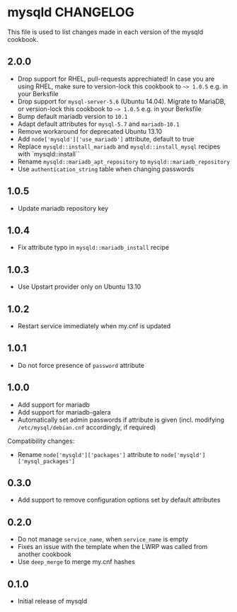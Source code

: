 mysqld CHANGELOG
================

This file is used to list changes made in each version of the mysqld cookbook.

2.0.0
-----

- Drop support for RHEL, pull-requests apprechiated!
  In case you are using RHEL, make sure to version-lock this cookbook to `~> 1.0.5` e.g. in your Berksfile
- Drop support for `mysql-server-5.6` (Ubuntu 14.04). Migrate to MariaDB, or version-lock this cookbook to `~> 1.0.5` e.g. in your Berksfile
- Bump default mariadb version to `10.1`
- Adapt default attributes for `mysql-5.7` and `mariadb-10.1`
- Remove workaround for deprecated Ubuntu 13.10
- Add `node['mysqld']['use_mariadb']` attribute, default to true
- Replace `mysqld::install_mariadb` and `mysqld::install_mysql` recipes with `mysqld::install``
- Rename `mysqld::mariadb_apt_repository` to `mysqld::mariadb_repository`
- Use `authentication_string` table when changing passwords

1.0.5
-----

- Update mariadb repository key

1.0.4
-----

- Fix attribute typo in `mysqld::mariadb_install` recipe

1.0.3
-----

- Use Upstart provider only on Ubuntu 13.10

1.0.2
-----

- Restart service immediately when my.cnf is updated

1.0.1
-----

- Do not force presence of `password` attribute

1.0.0
-----

- Add support for mariadb
- Add support for mariadb-galera
- Automatically set admin passwords if attribute is given (incl. modifying `/etc/mysql/debian.cnf`
  accordingly, if required)

Compatibility changes:

- Rename `node['mysqld']['packages']` attribute to `node['mysqld']['mysql_packages']`

0.3.0
-----

- Add support to remove configuration options set by default attributes

0.2.0
-----
- Do not manage `service_name`, when `service_name` is empty
- Fixes an issue with the template when the LWRP was called from another cookbook
- Use `deep_merge` to merge my.cnf hashes

0.1.0
-----
- Initial release of mysqld
